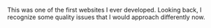 This was one of the first websites I ever developed. Looking back, I recognize some quality issues that I would approach differently now.
